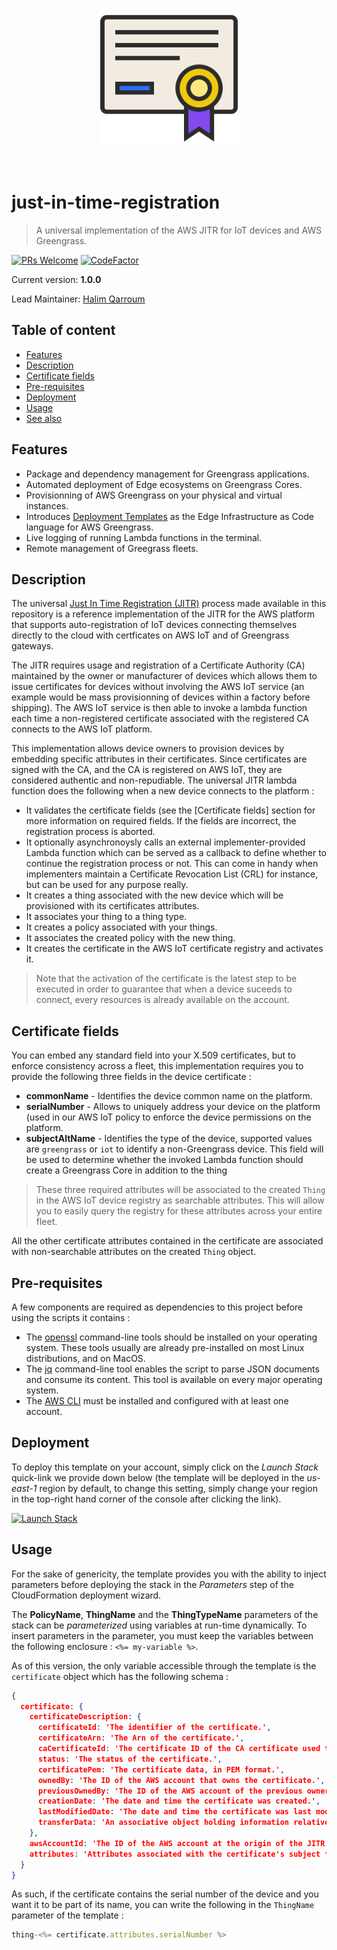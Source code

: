 <br />
<p align="center">
  <img width="220" src="assets/icon.png" />
</p>
<br />

# just-in-time-registration
> A universal implementation of the AWS JITR for IoT devices and AWS Greengrass.

[![PRs Welcome](https://img.shields.io/badge/PRs-welcome-brightgreen.svg?style=flat-square)](contributing.md)
[![CodeFactor](https://www.codefactor.io/repository/github/hqarroum/just-in-time-registration/badge)](https://www.codefactor.io/repository/github/hqarroum/just-in-time-registration)

Current version: **1.0.0**

Lead Maintainer: [Halim Qarroum](mailto:hqm.post@gmail.com)

## Table of content

 - [Features](#features)
 - [Description](#description)
 - [Certificate fields](#certificate-fields)
 - [Pre-requisites](#pre-requisites)
 - [Deployment](#deployment)
 - [Usage](#usage)
 - [See also](#see-also)
 
## Features

 - Package and dependency management for Greengrass applications.
 - Automated deployment of Edge ecosystems on Greengrass Cores.
 - Provisionning of AWS Greengrass on your physical and virtual instances.
 - Introduces [Deployment Templates](https://github.com/HQarroum/green-cli/wiki#deployment-templates) as the Edge Infrastructure as Code language for AWS Greengrass.
 - Live logging of running Lambda functions in the terminal.
 - Remote management of Greegrass fleets.

## Description

The universal [Just In Time Registration (JITR)](https://aws.amazon.com/fr/blogs/iot/just-in-time-registration-of-device-certificates-on-aws-iot/) process made available in this repository is a reference implementation of the JITR for the AWS platform that supports auto-registration of IoT devices connecting themselves directly to the cloud with certficates on AWS IoT and of Greengrass gateways.

The JITR requires usage and registration of a Certificate Authority (CA) maintained by the owner or manufacturer of devices which allows them to issue certificates for devices without involving the AWS IoT service (an example would be mass provisionning of devices within a factory before shipping). The AWS IoT service is then able to invoke a lambda function each time a non-registered certificate associated with the registered CA connects to the AWS IoT platform.

This implementation allows device owners to provision devices by embedding specific attributes in their certificates. Since certificates are signed with the CA, and the CA is registered on AWS IoT, they are considered authentic and non-repudiable.
The universal JITR lambda function does the following when a new device connects to the platform :

 - It validates the certificate fields (see the [Certificate fields] section for more information on required fields. If the fields are incorrect, the registration process is aborted.
 - It optionally asynchronoysly calls an external implementer-provided Lambda function which can be served as a callback to define whether to continue the registration process or not. This can come in handy when implementers maintain a Certificate Revocation List (CRL) for instance, but can be used for any purpose really.
 - It creates a thing associated with the new device which will be provisioned with its certificates attributes.
 - It associates your thing to a thing type.
 - It creates a policy associated with your things.
 - It associates the created policy with the new thing.
 - It creates the certificate in the AWS IoT certificate registry and activates it.
 
 > Note that the activation of the certificate is the latest step to be executed in order to guarantee that when a device suceeds to connect, every resources is already available on the account.

 ## Certificate fields
 
 You can embed any standard field into your X.509 certificates, but to enforce consistency across a fleet, this implementation requires you to provide the following three fields in the device certificate :
 
  - **commonName** - Identifies the device common name on the platform.
  - **serialNumber** - Allows to uniquely address your device on the platform (used in our AWS IoT policy to enforce the device permissions on the platform.
  - **subjectAltName** - Identifies the type of the device, supported values are `greengrass` or `iot` to identify a non-Greengrass device. This field will be used to determine whether the invoked Lambda function should create a Greengrass Core in addition to the thing 
 
> These three required attributes will be associated to the created `Thing` in the AWS IoT device registry as searchable attributes. This will allow you to easily query the registry for these attributes across your entire fleet.

All the other certificate attributes contained in the certificate are associated with non-searchable attributes on the created `Thing` object.

 ## Pre-requisites

A few components are required as dependencies to this project before using the scripts it contains :

  - The [openssl](https://wiki.openssl.org/index.php/Command_Line_Utilities) command-line tools should be installed on your operating system. These tools usually are already pre-installed on most Linux distributions, and on MacOS.
  - The [jq](https://stedolan.github.io/jq/) command-line tool enables the script to parse JSON documents and consume its content. This tool is available on every major operating system.
  - The [AWS CLI](https://aws.amazon.com/fr/cli/) must be installed and configured with at least one account.

## Deployment

To deploy this template on your account, simply click on the *Launch Stack* quick-link we provide down below (the template will be deployed in the *us-east-1* region by default, to change this setting, simply change your region in the top-right hand corner of the console after clicking the link).

[![Launch Stack](https://s3.amazonaws.com/cloudformation-examples/cloudformation-launch-stack.png)](https://console.aws.amazon.com/cloudformation/home?region=us-east-1#/stacks/new?stackName=aws-iot-just-in-time-registration&templateURL=https://github.com/HQarroum/just-in-time-registration/blob/master/cloudformation/cloudformation.yml)

## Usage

For the sake of genericity, the template provides you with the ability to inject parameters before deploying the stack in the *Parameters* step of the CloudFormation deployment wizard.

The **PolicyName**, **ThingName** and the **ThingTypeName** parameters of the stack can be *parameterized* using variables at run-time dynamically. To insert parameters in the parameter, you must keep the variables between the following enclosure : `<%= my-variable %>`.

As of this version, the only variable accessible through the template is the `certificate` object which has the following schema :

```json
{
  certificate: {
    certificateDescription: {
      certificateId: 'The identifier of the certificate.',
      certificateArn: 'The Arn of the certificate.',
      caCertificateId: 'The certificate ID of the CA certificate used to sign this certificate.',
      status: 'The status of the certificate.',
      certificatePem: 'The certificate data, in PEM format.',
      ownedBy: 'The ID of the AWS account that owns the certificate.',
      previousOwnedBy: 'The ID of the AWS account of the previous owner of the certificate.',
      creationDate: 'The date and time the certificate was created.',
      lastModifiedDate: 'The date and time the certificate was last modified.',
      transferData: 'An associative object holding information relative to transfert data.'
    },
    awsAccountId: 'The ID of the AWS account at the origin of the JITR message.',
    attributes: 'Attributes associated with the certificate's subject field.'
  }
}
```

As such, if the certificate contains the serial number of the device and you want it to be part of its name, you can write the following in the `ThingName` parameter of the template :

```js
thing-<%= certificate.attributes.serialNumber %>
```
